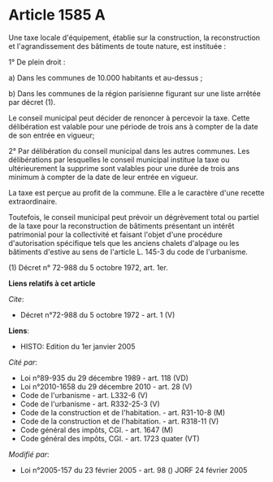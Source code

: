 # Article 1585 A

Une taxe locale d'équipement, établie sur la construction, la reconstruction et l'agrandissement des bâtiments de toute
nature, est instituée :

1° De plein droit :

a) Dans les communes de 10.000 habitants et au-dessus ;

b) Dans les communes de la région parisienne figurant sur une liste arrêtée par décret (1).

Le conseil municipal peut décider de renoncer à percevoir la taxe. Cette délibération est valable pour une période de trois
ans à compter de la date de son entrée en vigueur;

2° Par délibération du conseil municipal dans les autres communes. Les délibérations par lesquelles le conseil municipal
institue la taxe ou ultérieurement la supprime sont valables pour une durée de trois ans minimum à compter de la date de leur
entrée en vigueur.

La taxe est perçue au profit de la commune. Elle a le caractère d'une recette extraordinaire.

Toutefois, le conseil municipal peut prévoir un dégrèvement total ou partiel de la taxe pour la reconstruction de bâtiments
présentant un intérêt patrimonial pour la collectivité et faisant l'objet d'une procédure d'autorisation spécifique tels que
les anciens chalets d'alpage ou les bâtiments d'estive au sens de l'article L. 145-3 du code de l'urbanisme.

(1) Décret n° 72-988 du 5 octobre 1972, art. 1er.

**Liens relatifs à cet article**

_Cite_:

  - Décret n°72-988 du 5 octobre 1972 - art. 1 (V)

**Liens**:

  - HISTO: Edition du 1er janvier 2005

_Cité par_:

  - Loi n°89-935 du 29 décembre 1989 - art. 118 (VD)
  - Loi n°2010-1658 du 29 décembre 2010 - art. 28 (V)
  - Code de l'urbanisme - art. L332-6 (V)
  - Code de l'urbanisme - art. R332-25-3 (V)
  - Code de la construction et de l'habitation. - art. R31-10-8 (M)
  - Code de la construction et de l'habitation. - art. R318-11 (V)
  - Code général des impôts, CGI. - art. 1647 (M)
  - Code général des impôts, CGI. - art. 1723 quater (VT)

_Modifié par_:

  - Loi n°2005-157 du 23 février 2005 - art. 98 () JORF 24 février 2005
